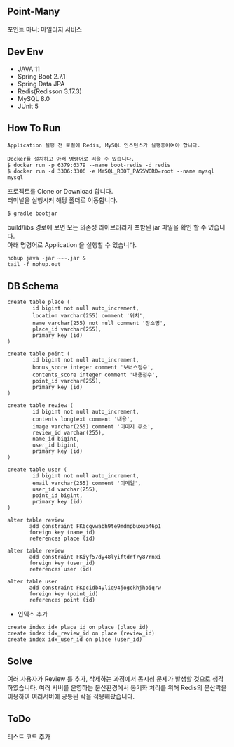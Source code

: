 ## Point-Many
포인트 마니: 마일리지 서비스


## Dev Env
- JAVA 11
- Spring Boot 2.7.1
- Spring Data JPA
- Redis(Redisson 3.17.3)
- MySQL 8.0
- JUnit 5


## How To Run
~~~  
Application 실행 전 로컬에 Redis, MySQL 인스턴스가 실행중이여야 합니다.

Docker를 설치하고 아래 명령어로 띄울 수 있습니다.
$ docker run -p 6379:6379 --name boot-redis -d redis
$ docker run -d 3306:3306 -e MYSQL_ROOT_PASSWORD=root --name mysql mysql
~~~

프로젝트를 Clone or Download 합니다.
<br>터미널을 실행시켜 해당 폴더로 이동합니다.
~~~
$ gradle bootjar
~~~

build/libs 경로에 보면 모든 의존성 라이브러리가 포함된 jar 파일을 확인 할 수 있습니다.
<br>아래 명령어로 Application 을 실행할 수 있습니다.
~~~
nohup java -jar ~~~.jar &
tail -f nohup.out
~~~


## DB Schema
~~~  
create table place (
        id bigint not null auto_increment,
        location varchar(255) comment '위치',
        name varchar(255) not null comment '장소명',
        place_id varchar(255),
        primary key (id)
)

create table point (
        id bigint not null auto_increment,
        bonus_score integer comment '보너스점수',
        contents_score integer comment '내용점수',
        point_id varchar(255),
        primary key (id)
) 

create table review (
        id bigint not null auto_increment,
        contents longtext comment '내용',
        image varchar(255) comment '이미지 주소',
        review_id varchar(255),
        name_id bigint,
        user_id bigint,
        primary key (id)
)

create table user (
        id bigint not null auto_increment,
        email varchar(255) comment '이메일',
        user_id varchar(255),
        point_id bigint,
        primary key (id)
)

alter table review 
       add constraint FK6cgvwabh9te9mdmpbuxup46p1 
       foreign key (name_id) 
       references place (id)
       
alter table review 
       add constraint FKiyf57dy48lyiftdrf7y87rnxi 
       foreign key (user_id) 
       references user (id)

alter table user 
       add constraint FKpcidb4yliq94jogckhjhoiqrw 
       foreign key (point_id) 
       references point (id)
~~~

* 인덱스 추가
~~~ 
create index idx_place_id on place (place_id)
create index idx_review_id on place (review_id)
create index idx_user_id on place (user_id)
~~~


## Solve
여러 사용자가 Review 를 추가, 삭제하는 과정에서 동시성 문제가 발생할 것으로 생각하였습니다.
여러 서버를 운영하는 분산환경에서 동기화 처리를 위해 Redis의 분산락을 이용하여 
여러서버에 공통된 락을 적용해봤습니다.


## ToDo
테스트 코드 추가

